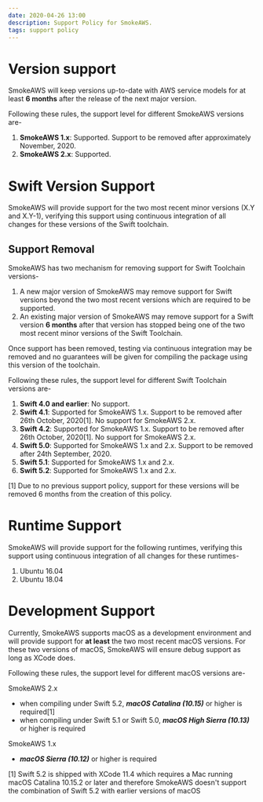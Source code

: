 ```yaml
---
date: 2020-04-26 13:00
description: Support Policy for SmokeAWS.
tags: support policy
---
```

# Version support

SmokeAWS will keep versions up-to-date with AWS service models for at least **6 months** after the release of the next major version.

Following these rules, the support level for different SmokeAWS versions are-
1. **SmokeAWS 1.x**: Supported. Support to be removed after approximately November, 2020.
2. **SmokeAWS 2.x**: Supported.

# Swift Version Support

SmokeAWS will provide support for the two most recent minor versions (X.Y and X.Y-1), verifying this support using continuous integration of all changes for these versions of the Swift toolchain.

## Support Removal

SmokeAWS has two mechanism for removing support for Swift Toolchain versions-
1. A new major version of SmokeAWS may remove support for Swift versions beyond the two most recent versions which are required to be supported.
2. An existing major version of SmokeAWS may remove support for a Swift version **6 months** after that version has stopped being one of the two most recent minor versions of the Swift Toolchain.

Once support has been removed, testing via continuous integration may be removed and no guarantees will be given for compiling the package using this version of the toolchain.

Following these rules, the support level for different Swift Toolchain versions are-
1. **Swift 4.0 and earlier**: No support.
2. **Swift 4.1**: Supported for SmokeAWS 1.x. Support to be removed after 26th October, 2020[1]. No support for SmokeAWS 2.x.
3. **Swift 4.2**: Supported for SmokeAWS 1.x. Support to be removed after 26th October, 2020[1]. No support for SmokeAWS 2.x.
4. **Swift 5.0**: Supported for SmokeAWS 1.x and 2.x. Support to be removed after 24th September, 2020.
5. **Swift 5.1**: Supported for SmokeAWS 1.x and 2.x.
6. **Swift 5.2**: Supported for SmokeAWS 1.x and 2.x.

[1] Due to no previous support policy, support for these versions will be removed 6 months from the creation of this policy.

# Runtime Support

SmokeAWS will provide support for the following runtimes, verifying this support using continuous integration of all changes for these runtimes-
1. Ubuntu 16.04
2. Ubuntu 18.04

# Development Support

Currently, SmokeAWS supports macOS as a development environment and will provide support for **at least** the two most recent macOS versions. For these two versions of macOS, SmokeAWS will ensure debug support as long as XCode does.

Following these rules, the support level for different macOS versions are-

SmokeAWS 2.x
* when compiling under Swift 5.2, ***macOS Catalina (10.15)*** or higher is required[1]
* when compiling under Swift 5.1 or Swift 5.0, ***macOS High Sierra (10.13)*** or higher is required

SmokeAWS 1.x
* ***macOS Sierra (10.12)*** or higher is required

[1] Swift 5.2 is shipped with XCode 11.4 which requires a Mac running macOS Catalina 10.15.2 or later and therefore SmokeAWS doesn't support the combination of Swift 5.2 with earlier versions of macOS

